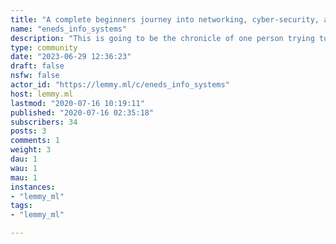 ```yaml
---
title: "A complete beginners journey into networking, cyber-security, and problem solving " 
name: "eneds_info_systems"
description: "This is going to be the chronicle of one person trying to become technologically literate. This is basically a vanity thing. I'm going to update regularly with short tutorials for things that are common sense or common knowledge for most people. If you get offended by a guide to opening a command prompt, this is not the place for you.Feel free to post your own tutorials and resources, but please make sure they are free of any unnecessary barriers. Things like jargon and skipping over obvious things, dangers, and cautions.Rules1. Understand I am doing my best. 2. Don't be a fake expert. I'm tired of trying to learn from fake experts. 3. Use accessible language.4. Feel free to correct anything or add cautions. 5. Don't make anyone feel stupid for not knowing something technical. Understand they have gone their whole lives without needing this knowledge and you are not better than them for having obtained it first. 6. This is a place for complete honesty in learning. Knowledge hoarding or grandiosity will be called out liberally. If you cannot gear your post towards beginners or start a series of labeled posts that develop skills from the beginning, post in one of the numerous other communities. "
type: community
date: "2023-06-29 12:36:23"
draft: false
nsfw: false
actor_id: "https://lemmy.ml/c/eneds_info_systems"
host: lemmy.ml
lastmod: "2020-07-16 10:19:11"
published: "2020-07-16 02:35:18"
subscribers: 34
posts: 3
comments: 1
weight: 3
dau: 1
wau: 1
mau: 1
instances:
- "lemmy_ml"
tags: 
- "lemmy_ml"

---
```

